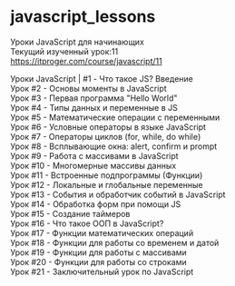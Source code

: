 ﻿# javascript_lessons
Уроки JavaScript для начинающих <br />
Текущий изученный урок:11 <br />
https://itproger.com/course/javascript/11 <br />

Уроки JavaScript | #1 - Что такое JS? Введение <br />
Урок #2 - Основы моменты в JavaScript <br />
Урок #3 - Первая программа "Hello World" <br />
Урок #4 - Типы данных и переменные в JS <br />
Урок #5 - Математические операции с переменными <br />
Урок #6 - Условные операторы в языке JavaScript <br />
Урок #7 - Операторы циклов (for, while, do while) <br />
Урок #8 - Всплывающие окна: alert, confirm и prompt <br />
Урок #9 - Работа с массивами в JavaScript <br />
Урок #10 - Многомерные массивы данных <br />
Урок #11 - Встроенные подпрограммы (Функции) <br />
Урок #12 - Локальные и глобальные переменные <br />
Урок #13 - События и обработчик событий в JavaScript <br />
Урок #14 - Обработка форм при помощи JS <br />
Урок #15 - Создание таймеров <br />
Урок #16 - Что такое ООП в JavaScript? <br />
Урок #17 - Функции математических операций <br />
Урок #18 - Функции для работы со временем и датой <br />
Урок #19 - Функции для работы с массивами <br />
Урок #20 - Функции для работы со строками <br />
Урок #21 - Заключительный урок по JavaScript <br />